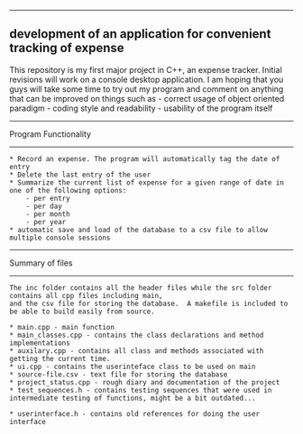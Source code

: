 --------------------------------------------------------------------
development of an application for convenient tracking of expense
--------------------------------------------------------------------

This repository is my first major project in C++, an expense tracker. Initial revisions will work on a console desktop application.
I am hoping that you guys will take some time to try out my program and comment on anything that can be improved on things such as
	- correct usage of object oriented paradigm
	- coding style and readability
	- usability of the program itself

****************************
  Program Functionality
****************************
	* Record an expense. The program will automatically tag the date of entry
	* Delete the last entry of the user
	* Summarize the current list of expense for a given range of date in one of the following options:
		- per entry
		- per day
		- per month
		- per year
	* automatic save and load of the database to a csv file to allow multiple console sessions
	
*********************
Summary of files
*********************
	The inc folder contains all the header files while the src folder contains all cpp files including main, 
	and the csv file for storing the database.  A makefile is included to be able to build easily from source.

	* main.cpp - main function
	* main_classes.cpp - contains the class declarations and method implementations
	* auxilary.cpp - contains all class and methods associated with getting the current time.
	* ui.cpp - contains the userinteface class to be used on main
	* source-file.csv - text file for storing the database
	* project_status.cpp - rough diary and documentation of the project
	* test_sequences.h - contains testing sequences that were used in intermediate testing of functions, might be a bit outdated...
	
	* userinterface.h - contains old references for doing the user interface
	
